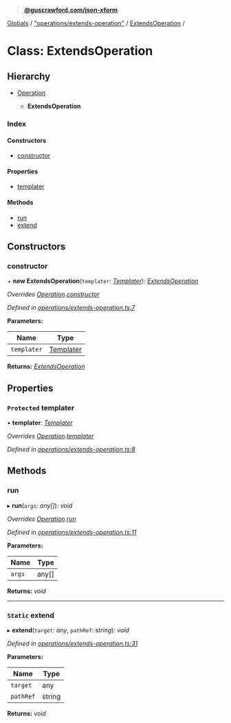> **[@guscrawford.com/json-xform](../README.md)**

[Globals](../globals.md) / ["operations/extends-operation"](../modules/_operations_extends_operation_.md) / [ExtendsOperation](_operations_extends_operation_.extendsoperation.md) /

# Class: ExtendsOperation

## Hierarchy

* [Operation](_operations_operation_.operation.md)

  * **ExtendsOperation**

### Index

#### Constructors

* [constructor](_operations_extends_operation_.extendsoperation.md#constructor)

#### Properties

* [templater](_operations_extends_operation_.extendsoperation.md#protected-templater)

#### Methods

* [run](_operations_extends_operation_.extendsoperation.md#run)
* [extend](_operations_extends_operation_.extendsoperation.md#static-extend)

## Constructors

###  constructor

\+ **new ExtendsOperation**(`templater`: *[Templater](_templates_templater_.templater.md)*): *[ExtendsOperation](_operations_extends_operation_.extendsoperation.md)*

*Overrides [Operation](_operations_operation_.operation.md).[constructor](_operations_operation_.operation.md#constructor)*

*Defined in [operations/extends-operation.ts:7](https://github.com/guscrawford-com/json-xform/blob/a872c08/src/operations/extends-operation.ts#L7)*

**Parameters:**

Name | Type |
------ | ------ |
`templater` | [Templater](_templates_templater_.templater.md) |

**Returns:** *[ExtendsOperation](_operations_extends_operation_.extendsoperation.md)*

## Properties

### `Protected` templater

• **templater**: *[Templater](_templates_templater_.templater.md)*

*Overrides [Operation](_operations_operation_.operation.md).[templater](_operations_operation_.operation.md#protected-templater)*

*Defined in [operations/extends-operation.ts:8](https://github.com/guscrawford-com/json-xform/blob/a872c08/src/operations/extends-operation.ts#L8)*

## Methods

###  run

▸ **run**(`args`: *any[]*): *void*

*Overrides [Operation](_operations_operation_.operation.md).[run](_operations_operation_.operation.md#abstract-run)*

*Defined in [operations/extends-operation.ts:11](https://github.com/guscrawford-com/json-xform/blob/a872c08/src/operations/extends-operation.ts#L11)*

**Parameters:**

Name | Type |
------ | ------ |
`args` | any[] |

**Returns:** *void*

___

### `Static` extend

▸ **extend**(`target`: *any*, `pathRef`: *string*): *void*

*Defined in [operations/extends-operation.ts:31](https://github.com/guscrawford-com/json-xform/blob/a872c08/src/operations/extends-operation.ts#L31)*

**Parameters:**

Name | Type |
------ | ------ |
`target` | any |
`pathRef` | string |

**Returns:** *void*
